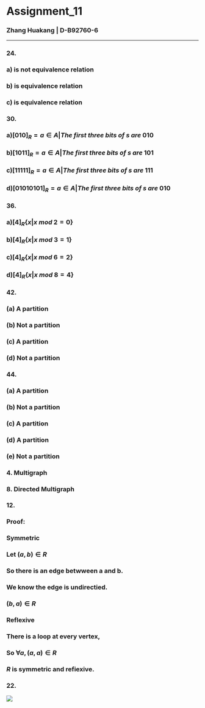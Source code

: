 # Assignment_11
### Zhang Huakang | D-B92760-6
---
### 24.
### a) is not equivalence relation
### b) is equivalence relation
### c) is equivalence relation
### 30.
### a)$[010]_R={a\in A | The\  first \ three \ bits \ of\  s \ are\  010}$
### b)$[1011]_R={a\in A | The\  first \ three \ bits \ of\  s \ are\  101}$
### c)$[11111]_R={a\in A | The\  first \ three \ bits \ of\  s \ are\  111}$
### d)$[01010101]_R={a\in A | The\  first \ three \ bits \ of\  s \ are\  010}$
### 36.
### a)$[4]_R\left\{ x|x \ mod\  2 =0\right\}$
### b)$[4]_R\left\{ x|x \ mod\  3 =1\right\}$
### c)$[4]_R\left\{ x|x\  mod\ 6  =2\right\}$
### d)$[4]_R\left\{ x|x \ mod\  8 =4\right\}$
### 42.
### (a) A partition
### (b) Not a partition
### (c) A partition
### (d) Not a partition
### 44.
### (a) A partition
### (b) Not a partition
### (c) A partition
### (d) A partition
### (e) Not a partition
### 4. Multigraph
### 8. Directed Multigraph
### 12.
### Proof:
### Symmetric 
### Let $(a,b)\in R$
### So there is an edge betwween a and b.
### We know the edge is undirectied.
### $(b,a)\in R$
### Reflexive
### There is a loop at every vertex,
### So $\forall a, (a,a)\in R$
### $R$ is symmetric and refiexive.
### 22.
![](https://github.com/BoxMars/Note/blob/master/Homework/CISC/TIM%E5%9B%BE%E7%89%8720191201162904.png?raw=true)
